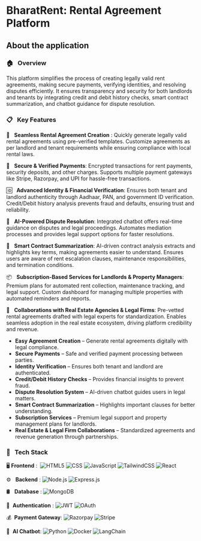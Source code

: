 <h1>BharatRent: Rental Agreement Platform</h1>

<h2>About the application</h2>


### 🏠 &nbsp; Overview
This platform simplifies the process of creating legally valid rent agreements, making secure payments, verifying identities, and resolving disputes efficiently. It ensures transparency and security for both landlords and tenants by integrating credit and debit history checks, smart contract summarization, and chatbot guidance for dispute resolution.

### 📋 &nbsp; Key Features

🏡 &nbsp; **Seamless Rental Agreement Creation** :
Quickly generate legally valid rental agreements using pre-verified templates.
Customize agreements as per landlord and tenant requirements while ensuring compliance with local rental laws.

🔐 &nbsp; **Secure & Verified Payments**: 
Encrypted transactions for rent payments, security deposits, and other charges.
Supports multiple payment gateways like Stripe, Razorpay, and UPI for hassle-free transactions.

🆔 &nbsp; **Advanced Identity & Financial Verification**: 
Ensures both tenant and landlord authenticity through Aadhaar, PAN, and government ID verification.
Credit/Debit history analysis prevents fraud and defaults, ensuring trust and reliability.

🤖 &nbsp; **AI-Powered Dispute Resolution**: 
Integrated chatbot offers real-time guidance on disputes and legal proceedings.
Automates mediation processes and provides legal support options for faster resolutions.

📜 &nbsp; **Smart Contract Summarization**: 
AI-driven contract analysis extracts and highlights key terms, making agreements easier to understand.
Ensures users are aware of rent escalation clauses, maintenance responsibilities, and termination conditions.

📦 &nbsp; **Subscription-Based Services for Landlords & Property Managers**: 
Premium plans for automated rent collection, maintenance tracking, and legal support.
Custom dashboard for managing multiple properties with automated reminders and reports.

🤝 &nbsp; **Collaborations with Real Estate Agencies & Legal Firms**: 
Pre-vetted rental agreements drafted with legal experts for standardization.
Enables seamless adoption in the real estate ecosystem, driving platform credibility and revenue.


- **Easy Agreement Creation** – Generate rental agreements digitally with legal compliance. <br>
- **Secure Payments** – Safe and verified payment processing between parties. <br>
- **Identity Verification** – Ensures both tenant and landlord are authenticated. <br>
- **Credit/Debit History Checks** – Provides financial insights to prevent fraud. <br>
- **Dispute Resolution System** – AI-driven chatbot guides users in legal matters. <br>
- **Smart Contract Summarization** – Highlights important clauses for better understanding. <br>
- **Subscription Services** – Premium legal support and property management plans for landlords. <br>
- **Real Estate & Legal Firm Collaborations** – Standardized agreements and revenue generation through partnerships.<br>


### 🔧 &nbsp; Tech Stack

🖥&nbsp;**Frontend** : 
  ![HTML5](https://img.shields.io/badge/-HTML5-333333?style=flat&logo=HTML5)
  ![CSS](https://img.shields.io/badge/-CSS-333333?style=flat&logo=CSS3&logoColor=1572B6)
  ![JavaScript](https://img.shields.io/badge/-JavaScript-333333?style=flat&logo=javascript)
  ![TailwindCSS](https://img.shields.io/badge/TailwindCSS-333333?style=flat&logo=tailwindcss)
  ![React](https://img.shields.io/badge/-React-333333?style=flat&logo=react)
  
⚙️ &nbsp; **Backend** :
![Node.js](https://img.shields.io/badge/-Node.js-333333?style=flat&logo=node.js)
![Express.js](https://img.shields.io/badge/-Express.js-333333?style=flat&logo=express)


🛢 &nbsp; **Database** : 
![MongoDB](https://img.shields.io/badge/-MongoDB-333333?style=flat&logo=mongodb)
  
🔐 &nbsp;**Authentication** : 
![JWT](https://img.shields.io/badge/JWT-333333?style=flat&logo=jsonwebtokens)
![OAuth](https://img.shields.io/badge/OAuth-333333?style=flat&logo=oauth)


💰 &nbsp;**Payment Gateway**:
![Razorpay](https://img.shields.io/badge/Razorpay-333333?style=flat&logo=razorpay)
![Stripe](https://img.shields.io/badge/Stripe-333333?style=flat&logo=stripe)


🤖 &nbsp;**AI Chatbot**: 
 ![Python](https://img.shields.io/badge/-Python-333333?style=flat&logo=python)
 ![Docker](https://img.shields.io/badge/-Docker-333333?style=flat&logo=docker)
 ![LangChain](https://img.shields.io/badge/LangChain-333333?style=flat&logo=LangChain)
